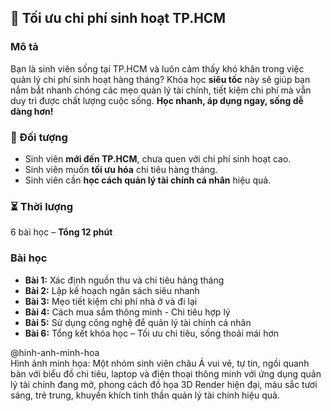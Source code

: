 ## 📌 Tối ưu chi phí sinh hoạt TP.HCM  

### Mô tả  
Bạn là sinh viên sống tại TP.HCM và luôn cảm thấy khó khăn trong việc quản lý chi phí sinh hoạt hàng tháng? Khóa học **siêu tốc** này sẽ giúp bạn nắm bắt nhanh chóng các mẹo quản lý tài chính, tiết kiệm chi phí mà vẫn duy trì được chất lượng cuộc sống. **Học nhanh, áp dụng ngay, sống dễ dàng hơn!**

### 🎯 Đối tượng  
- Sinh viên **mới đến TP.HCM**, chưa quen với chi phí sinh hoạt cao.  
- Sinh viên muốn **tối ưu hóa** chi tiêu hàng tháng.  
- Sinh viên cần **học cách quản lý tài chính cá nhân** hiệu quả.  

### ⏳ Thời lượng  
6 bài học – **Tổng 12 phút**  

### Bài học  
- **Bài 1:** Xác định nguồn thu và chi tiêu hàng tháng  
- **Bài 2:** Lập kế hoạch ngân sách siêu nhanh  
- **Bài 3:** Mẹo tiết kiệm chi phí nhà ở và đi lại  
- **Bài 4:** Cách mua sắm thông minh - Chi tiêu hợp lý  
- **Bài 5:** Sử dụng công nghệ để quản lý tài chính cá nhân  
- **Bài 6:** Tổng kết khóa học – Tối ưu chi tiêu, sống thoải mái hơn  

@hinh-anh-minh-hoa  
Hình ảnh minh họa: Một nhóm sinh viên châu Á vui vẻ, tự tin, ngồi quanh bàn với biểu đồ chi tiêu, laptop và điện thoại thông minh với ứng dụng quản lý tài chính đang mở, phong cách đồ họa 3D Render hiện đại, màu sắc tươi sáng, trẻ trung, khuyến khích tinh thần quản lý tài chính hiệu quả.